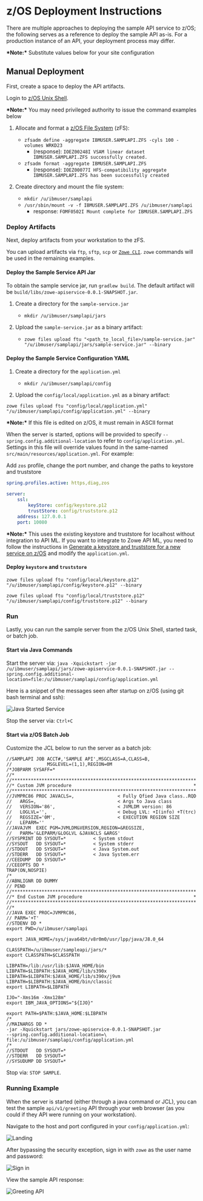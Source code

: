 # z/OS Deployment Instructions

There are multiple approaches to deploying the sample API service to z/OS; the following
serves as a reference to deploy the sample API as-is.  For a production instance of an API, your deployment process may differ.

**&ast;Note:&ast;** Substitute values below for your site configuration

## Manual Deployment

First, create a space to deploy the API artifacts.

Login to [z/OS Unix Shell](https://www.ibm.com/support/knowledgecenter/zosbasics/com.ibm.zos.zconcepts/zconcepts_146.htm).

**&ast;Note:&ast;** You may need privileged authority to issue the command examples below

1. Allocate and format a [z/OS File System](https://www.ibm.com/support/knowledgecenter/en/SSLTBW_2.3.0/com.ibm.zos.v2r3.bpxb200/zfspref.htm) (zFS):

    - `zfsadm define -aggregate IBMUSER.SAMPLAPI.ZFS -cyls 100 -volumes WRKD23`
      - (response): `IOEZ00248I VSAM linear dataset IBMUSER.SAMPLAPI.ZFS successfully created.`
    - `zfsadm format -aggregate IBMUSER.SAMPLAPI.ZFS`
      - (response): `IOEZ00077I HFS-compatibility aggregate IBMUSER.SAMPLAPI.ZFS has been successfully created`

2. Create directory and mount the file system:

    - `mkdir /u/ibmuser/samplapi`
    - `/usr/sbin/mount -v -f IBMUSER.SAMPLAPI.ZFS /u/ibmuser/samplapi`
      - response: `FOMF0502I Mount complete for IBMUSER.SAMPLAPI.ZFS`

### Deploy Artifacts

Next, deploy artifacts from your workstation to the zFS.

You can upload artifacts via `ftp`, `sftp`, `scp` or [`Zowe CLI`](https://github.com/zowe/zowe-cli). `zowe` commands will be used in the remaining examples.

#### Deploy the Sample Service API Jar

To obtain the sample service jar, run `gradlew build`.  The default artifact will be `build/libs/zowe-apiservice-0.0.1-SNAPSHOT.jar`.

1. Create a directory for the `sample-service.jar`
   - `mkdir /u/ibmuser/samplapi/jars`

2. Upload the `sample-service.jar` as a binary artifact:

    - `zowe files upload ftu "<path_to_local_file>/sample-service.jar" "/u/ibmuser/samplapi/jars/sample-service.jar" --binary`

#### Deploy the Sample Service Configuration YAML

1. Create a directory for the `application.yml`
   - `mkdir /u/ibmuser/samplapi/config`

2. Upload the `config/local/application.yml` as a binary artifact:

`zowe files upload ftu "config/local/application.yml" "/u/ibmuser/samplapi/config/application.yml" --binary`

**&ast;Note:&ast;** If this file is edited on z/OS, it must remain in ASCII format

When the server is started, options will be provided to specify `--spring.config.additional-location` to refer to `config/application.yml`.  Settings in this file will override values found in the same-named `src/main/resources/application.yml`.  For example:

Add `zos` profile, change the port number, and change the paths to keystore and truststore

```yaml
spring.profiles.active: https,diag,zos

server:
    ssl:
        keyStore: config/keystore.p12
        trustStore: config/truststore.p12
    address: 127.0.0.1
    port: 10080
```

**&ast;Note:&ast;** This uses the existing keystore and truststore for localhost without integration to API ML. If you want to integrate to Zowe API ML, you need to follow the instructions in [Generate a keystore and truststore for a new service on z/OS](https://zowe.github.io/docs-site/latest/extend/extend-apiml/api-mediation-security.html#zowe-runtime-on-z-os) and modify the `application.yml`.

#### Deploy `keystore` and `truststore`

`zowe files upload ftu "config/local/keystore.p12" "/u/ibmuser/samplapi/config/keystore.p12" --binary`

`zowe files upload ftu "config/local/truststore.p12" "/u/ibmuser/samplapi/config/truststore.p12" --binary`

### Run

Lastly, you can run the sample server from the z/OS Unix Shell, started task, or batch job.

#### Start via Java Commands

Start the server via:
`java -Xquickstart -jar /u/ibmuser/samplapi/jars/zowe-apiservice-0.0.1-SNAPSHOT.jar --spring.config.additional-location=file:/u/ibmuser/samplapi/config/application.yml`

Here is a snippet of the messages seen after startup on z/OS (using git bash terminal and ssh):

![Java Started Service](images/java-started-service.png)

Stop the server via:
`Ctrl+C`

#### Start via z/OS Batch Job

Customize the JCL below to run the server as a batch job:

```
//SAMPLAPI JOB ACCT#,'SAMPLE API',MSGCLASS=A,CLASS=B,
//             MSGLEVEL=(1,1),REGION=0M
/*JOBPARM SYSAFF=*
//*
//********************************************************************
//* Custom JVM procedure                                             *
//********************************************************************
//JVMPRC86 PROC JAVACLS=,                < Fully Qfied Java class..RQD
//   ARGS=,                              < Args to Java class
//   VERSION='86',                       < JVMLDM version: 86
//   LOGLVL='',                          < Debug LVL: +I(info) +T(trc)
//   REGSIZE='0M',                       < EXECUTION REGION SIZE
//   LEPARM=''
//JAVAJVM  EXEC PGM=JVMLDM&VERSION,REGION=&REGSIZE,
//   PARM='&LEPARM/&LOGLVL &JAVACLS &ARGS'
//SYSPRINT DD SYSOUT=*          < System stdout
//SYSOUT   DD SYSOUT=*          < System stderr
//STDOUT   DD SYSOUT=*          < Java System.out
//STDERR   DD SYSOUT=*          < Java System.err
//CEEDUMP  DD SYSOUT=*
//CEEOPTS DD *
TRAP(ON,NOSPIE)
/*
//ABNLIGNR DD DUMMY
// PEND
//********************************************************************
//* End Custom JVM procedure                                         *
//********************************************************************
//*
//JAVA EXEC PROC=JVMPRC86,
// PARM='+T'
//STDENV DD *
export PWD=/u/ibmuser/samplapi

export JAVA_HOME=/sys/java64bt/v8r0m0/usr/lpp/java/J8.0_64

CLASSPATH=/u/ibmuser/sampleapi/jars/*
export CLASSPATH=$CLASSPATH

LIBPATH=/lib:/usr/lib:$JAVA_HOME/bin
LIBPATH=$LIBPATH:$JAVA_HOME/lib/s390x
LIBPATH=$LIBPATH:$JAVA_HOME/lib/s390x/j9vm
LIBPATH=$LIBPATH:$JAVA_HOME/bin/classic
export LIBPATH=$LIBPATH

IJO="-Xms16m -Xmx128m"
export IBM_JAVA_OPTIONS="${IJO}"

export PATH=$PATH:$JAVA_HOME:$LIBPATH
/*
//MAINARGS DD *
-jar -Xquickstart jars/zowe-apiservice-0.0.1-SNAPSHOT.jar
--spring.config.additional-location=\
file:/u/ibmuser/samplapi/config/application.yml
/*
//STDOUT   DD SYSOUT=*
//STDERR   DD SYSOUT=*
//SYSUDUMP DD SYSOUT=*
```

Stop via: `STOP SAMPLE`.

### Running Example

When the server is started (either through a java command or JCL), you can test the sample `api/v1/greeting` API through your web browser (as you could if they API were running on your workstation).

Navigate to the host and port configured in your `config/application.yml`:

![Landing](images/landing-page.png)

After bypassing the security exception, sign in with `zowe` as the user name and password:

![Sign in](images/sign-in.png)

View the sample API response:

![Greeting API](images/greeting-api.png)
